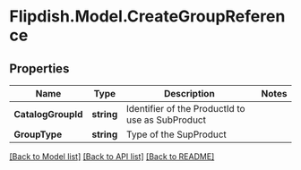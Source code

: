 # Flipdish.Model.CreateGroupReference
## Properties

Name | Type | Description | Notes
------------ | ------------- | ------------- | -------------
**CatalogGroupId** | **string** | Identifier of the ProductId to use as SubProduct | 
**GroupType** | **string** | Type of the SupProduct | 

[[Back to Model list]](../README.md#documentation-for-models) [[Back to API list]](../README.md#documentation-for-api-endpoints) [[Back to README]](../README.md)

